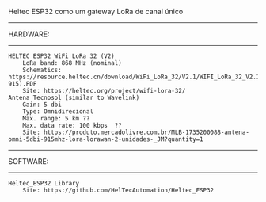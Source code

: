 Heltec ESP32 como um gateway LoRa de canal único

***********
HARDWARE: 
***********
    HELTEC ESP32 WiFi LoRa 32 (V2)
        LoRa band: 868 MHz (nominal)
        Schematics: https://resource.heltec.cn/download/WiFi_LoRa_32/V2.1/WIFI_LoRa_32_V2.1(868-915).PDF
        Site: https://heltec.org/project/wifi-lora-32/
    Antena Tecnosol (similar to Wavelink)
        Gain: 5 dbi
        Type: Omnidirecional
        Max. range: 5 km ??
        Max. data rate: 100 kbps  ??
        Site: https://produto.mercadolivre.com.br/MLB-1735200088-antena-omni-5dbi-915mhz-lora-lorawan-2-unidades-_JM?quantity=1


***********
SOFTWARE:
***********
    Heltec_ESP32 Library
        Site: https://github.com/HelTecAutomation/Heltec_ESP32
    